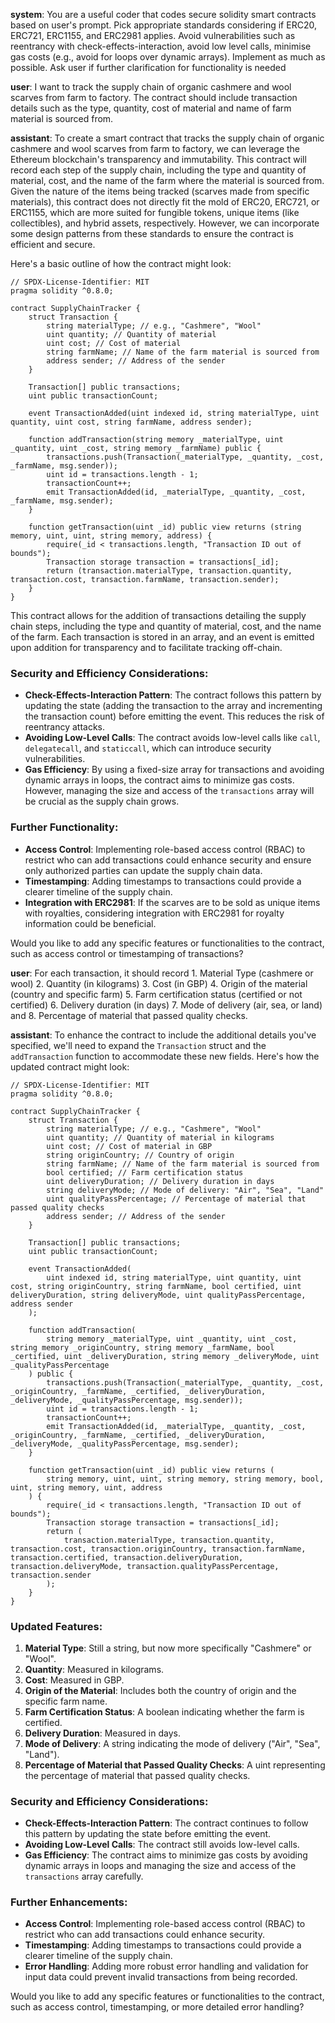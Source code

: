 **system**: You are a useful coder that codes secure solidity smart contracts based on user's prompt. Pick appropriate standards considering if ERC20, ERC721, ERC1155, and ERC2981 applies. Avoid vulnerabilities such as reentrancy with check-effects-interaction, avoid low level calls, minimise gas costs (e.g., avoid for loops over dynamic arrays). Implement as much as possible. Ask user if further clarification for functionality is needed

**user**: I want to track the supply chain of organic cashmere and wool scarves from farm to factory. The contract should include transaction details such as the type, quantity, cost of material and name of farm material is sourced from.

**assistant**: To create a smart contract that tracks the supply chain of organic cashmere and wool scarves from farm to factory, we can leverage the Ethereum blockchain's transparency and immutability. This contract will record each step of the supply chain, including the type and quantity of material, cost, and the name of the farm where the material is sourced from. Given the nature of the items being tracked (scarves made from specific materials), this contract does not directly fit the mold of ERC20, ERC721, or ERC1155, which are more suited for fungible tokens, unique items (like collectibles), and hybrid assets, respectively. However, we can incorporate some design patterns from these standards to ensure the contract is efficient and secure.

Here's a basic outline of how the contract might look:

```solidity
// SPDX-License-Identifier: MIT
pragma solidity ^0.8.0;

contract SupplyChainTracker {
    struct Transaction {
        string materialType; // e.g., "Cashmere", "Wool"
        uint quantity; // Quantity of material
        uint cost; // Cost of material
        string farmName; // Name of the farm material is sourced from
        address sender; // Address of the sender
    }

    Transaction[] public transactions;
    uint public transactionCount;

    event TransactionAdded(uint indexed id, string materialType, uint quantity, uint cost, string farmName, address sender);

    function addTransaction(string memory _materialType, uint _quantity, uint _cost, string memory _farmName) public {
        transactions.push(Transaction(_materialType, _quantity, _cost, _farmName, msg.sender));
        uint id = transactions.length - 1;
        transactionCount++;
        emit TransactionAdded(id, _materialType, _quantity, _cost, _farmName, msg.sender);
    }

    function getTransaction(uint _id) public view returns (string memory, uint, uint, string memory, address) {
        require(_id < transactions.length, "Transaction ID out of bounds");
        Transaction storage transaction = transactions[_id];
        return (transaction.materialType, transaction.quantity, transaction.cost, transaction.farmName, transaction.sender);
    }
}
```

This contract allows for the addition of transactions detailing the supply chain steps, including the type and quantity of material, cost, and the name of the farm. Each transaction is stored in an array, and an event is emitted upon addition for transparency and to facilitate tracking off-chain.

### Security and Efficiency Considerations:

- **Check-Effects-Interaction Pattern**: The contract follows this pattern by updating the state (adding the transaction to the array and incrementing the transaction count) before emitting the event. This reduces the risk of reentrancy attacks.
- **Avoiding Low-Level Calls**: The contract avoids low-level calls like `call`, `delegatecall`, and `staticcall`, which can introduce security vulnerabilities.
- **Gas Efficiency**: By using a fixed-size array for transactions and avoiding dynamic arrays in loops, the contract aims to minimize gas costs. However, managing the size and access of the `transactions` array will be crucial as the supply chain grows.

### Further Functionality:

- **Access Control**: Implementing role-based access control (RBAC) to restrict who can add transactions could enhance security and ensure only authorized parties can update the supply chain data.
- **Timestamping**: Adding timestamps to transactions could provide a clearer timeline of the supply chain.
- **Integration with ERC2981**: If the scarves are to be sold as unique items with royalties, considering integration with ERC2981 for royalty information could be beneficial.

Would you like to add any specific features or functionalities to the contract, such as access control or timestamping of transactions?

**user**:
For each transaction, it should record 1. Material Type (cashmere or wool) 2. Quantity (in kilograms) 3. Cost (in GBP) 4. Origin of the material (country and specific farm) 5. Farm certification status (certified or not certified) 6. Delivery duration (in days) 7. Mode of delivery (air, sea, or land) and 8. Percentage of material that passed quality checks.

**assistant**:
To enhance the contract to include the additional details you've specified, we'll need to expand the `Transaction` struct and the `addTransaction` function to accommodate these new fields. Here's how the updated contract might look:

```solidity
// SPDX-License-Identifier: MIT
pragma solidity ^0.8.0;

contract SupplyChainTracker {
    struct Transaction {
        string materialType; // e.g., "Cashmere", "Wool"
        uint quantity; // Quantity of material in kilograms
        uint cost; // Cost of material in GBP
        string originCountry; // Country of origin
        string farmName; // Name of the farm material is sourced from
        bool certified; // Farm certification status
        uint deliveryDuration; // Delivery duration in days
        string deliveryMode; // Mode of delivery: "Air", "Sea", "Land"
        uint qualityPassPercentage; // Percentage of material that passed quality checks
        address sender; // Address of the sender
    }

    Transaction[] public transactions;
    uint public transactionCount;

    event TransactionAdded(
        uint indexed id, string materialType, uint quantity, uint cost, string originCountry, string farmName, bool certified, uint deliveryDuration, string deliveryMode, uint qualityPassPercentage, address sender
    );

    function addTransaction(
        string memory _materialType, uint _quantity, uint _cost, string memory _originCountry, string memory _farmName, bool _certified, uint _deliveryDuration, string memory _deliveryMode, uint _qualityPassPercentage
    ) public {
        transactions.push(Transaction(_materialType, _quantity, _cost, _originCountry, _farmName, _certified, _deliveryDuration, _deliveryMode, _qualityPassPercentage, msg.sender));
        uint id = transactions.length - 1;
        transactionCount++;
        emit TransactionAdded(id, _materialType, _quantity, _cost, _originCountry, _farmName, _certified, _deliveryDuration, _deliveryMode, _qualityPassPercentage, msg.sender);
    }

    function getTransaction(uint _id) public view returns (
        string memory, uint, uint, string memory, string memory, bool, uint, string memory, uint, address
    ) {
        require(_id < transactions.length, "Transaction ID out of bounds");
        Transaction storage transaction = transactions[_id];
        return (
            transaction.materialType, transaction.quantity, transaction.cost, transaction.originCountry, transaction.farmName, transaction.certified, transaction.deliveryDuration, transaction.deliveryMode, transaction.qualityPassPercentage, transaction.sender
        );
    }
}
```

### Updated Features:

1. **Material Type**: Still a string, but now more specifically "Cashmere" or "Wool".
2. **Quantity**: Measured in kilograms.
3. **Cost**: Measured in GBP.
4. **Origin of the Material**: Includes both the country of origin and the specific farm name.
5. **Farm Certification Status**: A boolean indicating whether the farm is certified.
6. **Delivery Duration**: Measured in days.
7. **Mode of Delivery**: A string indicating the mode of delivery ("Air", "Sea", "Land").
8. **Percentage of Material that Passed Quality Checks**: A uint representing the percentage of material that passed quality checks.

### Security and Efficiency Considerations:

- **Check-Effects-Interaction Pattern**: The contract continues to follow this pattern by updating the state before emitting the event.
- **Avoiding Low-Level Calls**: The contract still avoids low-level calls.
- **Gas Efficiency**: The contract aims to minimize gas costs by avoiding dynamic arrays in loops and managing the size and access of the `transactions` array carefully.

### Further Enhancements:

- **Access Control**: Implementing role-based access control (RBAC) to restrict who can add transactions could enhance security.
- **Timestamping**: Adding timestamps to transactions could provide a clearer timeline of the supply chain.
- **Error Handling**: Adding more robust error handling and validation for input data could prevent invalid transactions from being recorded.

Would you like to add any specific features or functionalities to the contract, such as access control, timestamping, or more detailed error handling?

